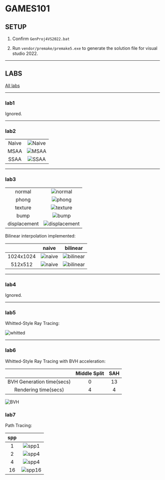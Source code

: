 # GAMES101

## SETUP

1. Confirm `GenProj4VS2022.bat`

2. Run `vendor/premake/premake5.exe` to generate the solution file for visual studio 2022.

---

## LABS

[All labs](https://games-cn.org/forums/topic/allhw/)

---

### lab1 

Ignored.

---

### lab2

|||
| :---: | :---: |
| Naive | ![Naive](/images/lab2_Naive.png) |
| MSAA | ![MSAA](/images/lab2_4xMSAA.png) |
| SSAA | ![SSAA](/images/lab2_4xSSAA.png) |

---

### lab3

| | |
| :---: | :---: |
| normal | ![normal](/images/lab3_normal.png) |
| phong | ![phong](/images/lab3_phong.png) |
| texture | ![texture](/images/lab3_texture.png) |
| bump | ![bump](/images/lab3_bump.png) |
| displacement | ![displacement](/images/lab3_displacement.png) |



Bilinear interpolation implemented:

| | naive | bilinear |
| :---: | :---: | :---: |
| 1024x1024 | ![naive](/images/lab3_texture.png) | ![bilinear](/images/lab3_texture_bilinear.png) |
| 512x512 | ![naive](/images/lab3_texture_512x512.png) | ![bilinear](/images/lab3_texture_512x512_bilinear.png) |

---

### lab4

Ignored.

---

### lab5

Whitted-Style Ray Tracing:

![whitted](/images/lab5_whitted.png)

---

### lab6

Whitted-Style Ray Tracing with BVH acceleration: 

| | Middle Split | SAH |
| :---: | :---: | :---: |
| BVH Generation time(secs)| 0 | 13 |
| Rendering time(secs) | 4 | 4 |

![BVH](/images/lab6_BVH.png)

### lab7

Path Tracing:

| spp | |
| :---: | :---: |
| 1 | ![spp1](/images/lab7_spp1.png) |
| 2 | ![spp4](/images/lab7_spp2.png) |
| 4 | ![spp4](/images/lab7_spp4.png) |
| 16 | ![spp16](/images/lab7_spp16.png) |
